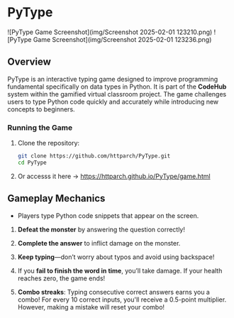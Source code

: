 # PyType
![PyType Game Screenshot](img/Screenshot 2025-02-01 123210.png)
![PyType Game Screenshot](img/Screenshot 2025-02-01 123236.png)
## Overview
PyType is an interactive typing game designed to improve programming fundamental specifically on data types in Python. It is part of the **CodeHub** system within the gamified virtual classroom project. The game challenges users to type Python code quickly and accurately while introducing new concepts to beginners.

### Running the Game
1. Clone the repository:
   ```bash
   git clone https://github.com/httparch/PyType.git
   cd PyType
   ```
2. Or accesss it here -> https://httparch.github.io/PyType/game.html

## Gameplay Mechanics
- Players type Python code snippets that appear on the screen.

1. **Defeat the monster** by answering the question correctly!
  
2. **Complete the answer** to inflict damage on the monster.
  
3. **Keep typing**—don’t worry about typos and avoid using backspace!
  
4. If you **fail to finish the word in time**, you’ll take damage. If your health reaches zero, the game ends!

5. **Combo streaks**: Typing consecutive correct answers earns you a combo! For every 10 correct inputs, you'll receive a 0.5-point multiplier. However, making a mistake will reset your combo!
